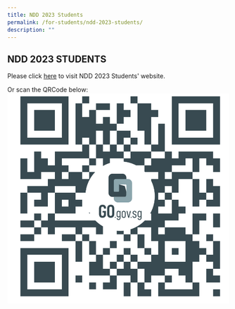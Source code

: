 ```yaml
---
title: NDD 2023 Students
permalink: /for-students/ndd-2023-students/
description: ""
---
```

## NDD 2023 STUDENTS

Please click [here](https://sites.google.com/moe.edu.sg/ndd2023students) to visit NDD 2023 Students' website.  

Or scan the QRCode below:
![](/images/NDD%202023%20Students%20Website%20QR%20code.png)